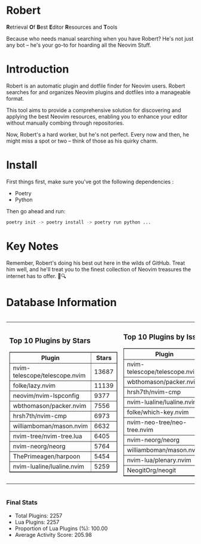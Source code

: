 # Robert

**R**etrieval
**O**f
**B**est
**E**ditor
**R**esources and
**T**ools

Because who needs manual searching when you have Robert?
He's not just any bot – he's your go-to for hoarding all the Neovim Stuff.

# Introduction
Robert is an automatic plugin and dotfile finder for Neovim users. Robert searches for and organizes Neovim plugins and dotfiles into a manageable format.

This tool aims to provide a comprehensive solution for discovering and applying the best Neovim resources, enabling you to enhance your editor without manually combing through repositories.

Now, Robert's a hard worker, but he's not perfect. Every now and then, he might miss a spot or two – think of those as his quirky charm. 

# Install
 First things first, make sure you've got the following dependencies :
  - Poetry 
  - Python 

Then go ahead and run:

```bash
poetry init -> poetry install -> poetry run python ...
```
# Key Notes

Remember, Robert's doing his best out here in the wilds of GitHub. Treat him well, and he'll treat you to the finest collection of Neovim treasures the internet has to offer. 🎩🔍


# Database Information

<div style='display:flex;flex-direction:row;justify-content:space-between;'><table><tr><td><h3>Top 10 Plugins by Stars</h3><table border="1"><tr><th>Plugin</th><th>Stars</th></tr><tr><td>nvim-telescope/telescope.nvim</td><td>13687</td></tr><tr><td>folke/lazy.nvim</td><td>11139</td></tr><tr><td>neovim/nvim-lspconfig</td><td>9377</td></tr><tr><td>wbthomason/packer.nvim</td><td>7556</td></tr><tr><td>hrsh7th/nvim-cmp</td><td>6973</td></tr><tr><td>williamboman/mason.nvim</td><td>6632</td></tr><tr><td>nvim-tree/nvim-tree.lua</td><td>6405</td></tr><tr><td>nvim-neorg/neorg</td><td>5764</td></tr><tr><td>ThePrimeagen/harpoon</td><td>5454</td></tr><tr><td>nvim-lualine/lualine.nvim</td><td>5259</td></tr></table></td><td><h3>Top 10 Plugins by Issues</h3><table border="1"><tr><th>Plugin</th><th>Issues</th></tr><tr><td>nvim-telescope/telescope.nvim</td><td>318</td></tr><tr><td>wbthomason/packer.nvim</td><td>306</td></tr><tr><td>hrsh7th/nvim-cmp</td><td>210</td></tr><tr><td>nvim-lualine/lualine.nvim</td><td>188</td></tr><tr><td>folke/which-key.nvim</td><td>185</td></tr><tr><td>nvim-neo-tree/neo-tree.nvim</td><td>169</td></tr><tr><td>nvim-neorg/neorg</td><td>151</td></tr><tr><td>williamboman/mason.nvim</td><td>147</td></tr><tr><td>nvim-lua/plenary.nvim</td><td>117</td></tr><tr><td>NeogitOrg/neogit</td><td>103</td></tr></table></td><td><h3>Top 10 Plugins by Forks</h3><table border="1"><tr><th>Plugin</th><th>Forks</th></tr><tr><td>neovim/nvim-lspconfig</td><td>1991</td></tr><tr><td>nvim-telescope/telescope.nvim</td><td>760</td></tr><tr><td>nvim-tree/nvim-tree.lua</td><td>594</td></tr><tr><td>nvim-lualine/lualine.nvim</td><td>442</td></tr><tr><td>hrsh7th/nvim-cmp</td><td>341</td></tr><tr><td>folke/tokyonight.nvim</td><td>332</td></tr><tr><td>ThePrimeagen/harpoon</td><td>324</td></tr><tr><td>jackMort/ChatGPT.nvim</td><td>285</td></tr><tr><td>nvimdev/lspsaga.nvim</td><td>277</td></tr><tr><td>wbthomason/packer.nvim</td><td>265</td></tr></table></td></tr></table></div>

### Final Stats
- Total Plugins: 2257
- Lua Plugins: 2257
- Proportion of Lua Plugins (%): 100.00
- Average Activity Score: 205.98
